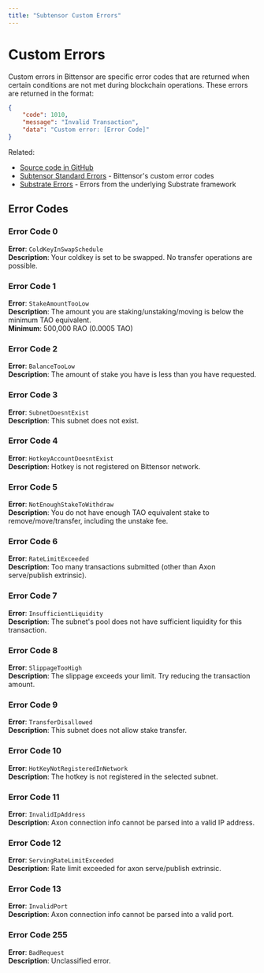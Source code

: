 ```yaml
---
title: "Subtensor Custom Errors"
---
```


# Custom Errors

Custom errors in Bittensor are specific error codes that are returned when certain conditions are not met during blockchain operations. These errors are returned in the format:

```json
{
    "code": 1010,
    "message": "Invalid Transaction",
    "data": "Custom error: [Error Code]"
}
```
Related: 
- [Source code in GitHub](https://github.com/opentensor/subtensor/blob/main/pallets/subtensor/src/lib.rs#L1686)
- [Subtensor Standard Errors](./subtensor.md) - Bittensor's custom error codes
- [Substrate Errors](https://polkadot.js.org/docs/substrate/errors/) - Errors from the underlying Substrate framework 

## Error Codes

### Error Code 0
**Error**: `ColdKeyInSwapSchedule`  
**Description**: Your coldkey is set to be swapped. No transfer operations are possible.

### Error Code 1
**Error**: `StakeAmountTooLow`  
**Description**: The amount you are staking/unstaking/moving is below the minimum TAO equivalent.  
**Minimum**: 500,000 RAO (0.0005 TAO)

### Error Code 2
**Error**: `BalanceTooLow`  
**Description**: The amount of stake you have is less than you have requested.

### Error Code 3
**Error**: `SubnetDoesntExist`  
**Description**: This subnet does not exist.

### Error Code 4
**Error**: `HotkeyAccountDoesntExist`  
**Description**: Hotkey is not registered on Bittensor network.

### Error Code 5
**Error**: `NotEnoughStakeToWithdraw`  
**Description**: You do not have enough TAO equivalent stake to remove/move/transfer, including the unstake fee.

### Error Code 6
**Error**: `RateLimitExceeded`  
**Description**: Too many transactions submitted (other than Axon serve/publish extrinsic).

### Error Code 7
**Error**: `InsufficientLiquidity`  
**Description**: The subnet's pool does not have sufficient liquidity for this transaction.

### Error Code 8
**Error**: `SlippageTooHigh`  
**Description**: The slippage exceeds your limit. Try reducing the transaction amount.

### Error Code 9
**Error**: `TransferDisallowed`  
**Description**: This subnet does not allow stake transfer.

### Error Code 10
**Error**: `HotKeyNotRegisteredInNetwork`  
**Description**: The hotkey is not registered in the selected subnet.

### Error Code 11
**Error**: `InvalidIpAddress`  
**Description**: Axon connection info cannot be parsed into a valid IP address.

### Error Code 12
**Error**: `ServingRateLimitExceeded`  
**Description**: Rate limit exceeded for axon serve/publish extrinsic.

### Error Code 13
**Error**: `InvalidPort`  
**Description**: Axon connection info cannot be parsed into a valid port.

### Error Code 255
**Error**: `BadRequest`  
**Description**: Unclassified error.
